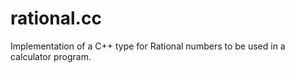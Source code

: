 # rational.cc
Implementation of a C++ type for Rational numbers to be used in a calculator program.
